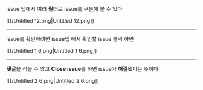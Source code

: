 issue 탭에서 여러 **필터**로 issue를 구분해 볼 수 있다

![[/Untitled 12.png|Untitled 12.png]]

---

issue를 확인하려면 issue탭 에서 확인할 issue 클릭 하면

![[/Untitled 1 6.png|Untitled 1 6.png]]

---

**댓글**을 적을 수 있고 **Close issue**를 하면 issue가 **해결**됐다는 뜻이다

![[/Untitled 2 6.png|Untitled 2 6.png]]